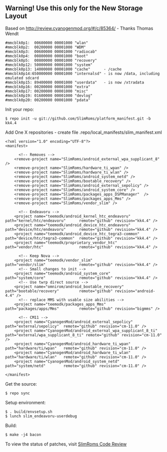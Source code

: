 Warning!  Use this only for the New Storage Layout 
--------------------------------------------------

Based on http://review.cyanogenmod.org/#/c/85364/ - Thanks Thomas Wendt


    #mmcblk0p1:  00600000 00001000 "wlan"
    #mmcblk0p2:  00200000 00001000 "WDM"
    #mmcblk0p3:  00600000 00001000 "radiocab"
    #mmcblk0p4:  00800000 00001000 "boot"
    #mmcblk0p5:  00800000 00001000 "recovery"
    #mmcblk0p12: 50000000 00001000 "system"
    #mmcblk0p13: 14000000 00001000 "cache"      - /cache
    #mmcblk0p14:650000000 00001000 "internalsd" - is now /data, including emulated sdcard
    #mmcblk0p15: 89400000 00001000 "userdata"   - is now /xtradata
    #mmcblk0p16: 00200000 00001000 "extra"
    #mmcblk0p17: 00200000 00001000 "misc"
    #mmcblk0p19: 01600000 00001000 "devlog"
    #mmcblk0p20: 00200000 00001000 "pdata"

Init your repo:

    $ repo init -u git://github.com/SlimRoms/platform_manifest.git -b kk4.4

Add One X repositories - create file .repo/local_manifests/slim_manifest.xml

    <?xml version="1.0" encoding="UTF-8"?>
    <manifest>

          <!-- Removes -->
        <remove-project name="SlimRoms/android_external_wpa_supplicant_8" />
        <remove-project name="SlimRoms/hardware_ti_wpan" />
        <remove-project name="SlimRoms/hardware_ti_wlan" />
        <remove-project name="SlimRoms/android_system_netd" />
        <remove-project name="SlimRoms/bootable_recovery" />
        <remove-project name="SlimRoms/android_external_sepolicy" />
        <remove-project name="SlimRoms/android_system_core" />
        <remove-project name="SlimRoms/packages_apps_DSPManager"  />
        <remove-project name="SlimRoms/packages_apps_Mms" />
        <remove-project name="SlimRoms/vendor_slim" />

          <!-- Endeavoru -->
        <project name="teemodk/android_kernel_htc_endeavoru"         path="kernel/htc/endeavoru"      remote="github" revision="kk4.4" />
        <project name="teemodk/android_device_htc_endeavoru"         path="device/htc/endeavoru"      remote="github" revision="kk4.4" />
        <project name="teemodk/android_device_htc_tegra3-common"     path="device/htc/tegra3-common"  remote="github" revision="kk4.4" />
        <project name="teemodk/proprietary_vendor_htc"               path="vendor/htc"                remote="github" revision="kk4.4" />

          <!-- Keep Nova -->
        <project name="teemodk/vendor_slim"                          path="vendor/slim"               remote="github" revision="kk4.4" />
          <!-- Small changes to init -->
        <project name="teemodk/android_system_core"                  path="system/core"               remote="github" revision="kk4.4" />
          <!-- Use twrp direct source -->
        <project name="omnirom/android_bootable_recovery"            path="bootable/recovery"         remote="github" revision="android-4.4" />
          <!-- replace MMS with usable size abilities -->
        <project name="teemodk/packages_apps_Mms"                    path="packages/apps/Mms"         remote="github" revision="bigmms" />

          <!-- CM11 -->
        <project name="CyanogenMod/android_external_sepolicy"            path="external/sepolicy"  remote="github" revision="cm-11.0" />
        <project name="CyanogenMod/android_external_wpa_supplicant_8_ti" path="external/wpa_supplicant_8_ti" remote="github" revision="cm-11.0" />
        <project name="CyanogenMod/android_hardware_ti_wpan"             path="hardware/ti/wpan"   remote="github" revision="cm-11.0" />
        <project name="CyanogenMod/android_hardware_ti_wlan"             path="hardware/ti/wlan"   remote="github" revision="cm-11.0" />
        <project name="CyanogenMod/android_system_netd"                  path="system/netd"        remote="github" revision="cm-11.0" />

    </manifest>

Get the source:

    $ repo sync

Setup environment:

    $ . build/envsetup.sh
    $ lunch slim_endeavoru-userdebug

Build:

    $ make -j4 bacon




To view the status of patches, visit [SlimRoms Code Review](http://gerrit.slimroms.net)
